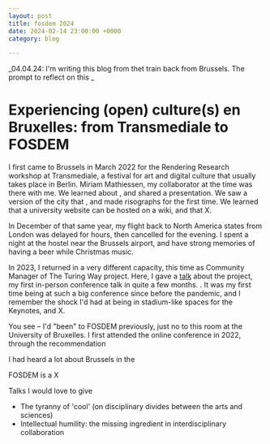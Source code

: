 ```yaml
---
layout: post
title: fosdem 2024
date: 2024-02-14 23:00:00 +0000
category: blog

---
```


_04.04.24: I'm writing this blog from thet train back from Brussels. The prompt to reflect on this _ 

# Experiencing (open) culture(s) en Bruxelles: from Transmediale to FOSDEM

I first came to Brussels in March 2022 for the Rendering Research workshop at Transmediale, a festival for art and digital culture that usually takes place in Berlin. Miriam Mathiessen, my collaborator at the time was there with me. We learned about , and shared a presentation. We saw a version of the city that , and made risographs for the first time. We learned that a university website can be hosted on a wiki, and that X.

In December of that same year, my flight back to North America states from London was delayed for hours, then cancelled for the evening. I spent a night at the hostel near the Brussels airport, and have strong memories of having a beer while Christmas music.

In 2023, I returned in a very different capacity, this time as Community Manager of The Turing Way project. Here, I gave a [talk]() about the project, my first in-person conference talk in quite a few months. . It was my first time being at such a big conference since before the pandemic, and I remember the shock I'd had at being in stadium-like spaces for the Keynotes, and X.

You see – I'd "been" to FOSDEM previously, just no to this room at the University of Bruxelles. I first attended the online conference in 2022, through the recommendation

I had heard a lot about Brussels in the 

FOSDEM is a X

Talks I would love to give
- The tyranny of 'cool' (on disciplinary divides between the arts and sciences)
- Intellectual humility: the missing ingredient in interdisciplinary collaboration